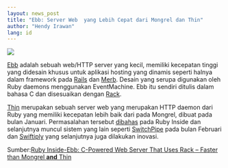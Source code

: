 ```yaml
---
layout: news_post
title: "Ebb: Server Web  yang Lebih Cepat dari Mongrel dan Thin"
author: "Hendy Irawan"
lang: id
---
```


![](http://farm3.static.flickr.com/2131/2359133529_4ab701e173_o.jpg)

[Ebb][1] adalah sebuah web/HTTP server yang kecil, memiliki kecepatan
tinggi yang didesain khusus untuk aplikasi hosting yang dinamis seperti
halnya dalam framework pada [Rails][2] dan [Merb][3]. Desain yang serupa
digunakan oleh Ruby daemons menggunakan EventMachine. Ebb itu sendiri
ditulis dalam bahasa C dan disesuaikan dengan [Rack][4].

[Thin][5] merupakan sebuah server web yang merupakan HTTP daemon dari
Ruby yang memiliki kecepatan lebih baik dari pada Mongrel, dibuat pada
bulan Januari. Permasalahan tersebut [dibahas][6] pada Ruby Inside dan
selanjutnya muncul sistem yang lain seperti [SwitchPipe][7] pada bulan
Februari dan [Swiftiply][8] yang selanjutnya juga dilakukan inovasi.

Sumber:[Ruby Inside-Ebb: C-Powered Web Server That Uses Rack – Faster
than Mongrel **and** Thin][9]



[1]: http://ebb.rubyforge.org/ 
[2]: http://en.wikipedia.org/wiki/Ruby_on_rails 
[3]: http://merbivore.com/ 
[4]: http://rack.rubyforge.org/ 
[5]: http://www.rubyinside.com/thin-a-ruby-http-daemon-thats-faster-than-mongrel-688.html 
[6]: http://www.rubyinside.com/no-true-mod_ruby-is-damaging-rubys-viability-on-the-web-693.html 
[7]: http://switchpipe.org/ 
[8]: http://swiftiply.swiftcore.org/ 
[9]: http://www.rubyinside.com/ebb-web-framework-http-server-786.html 

